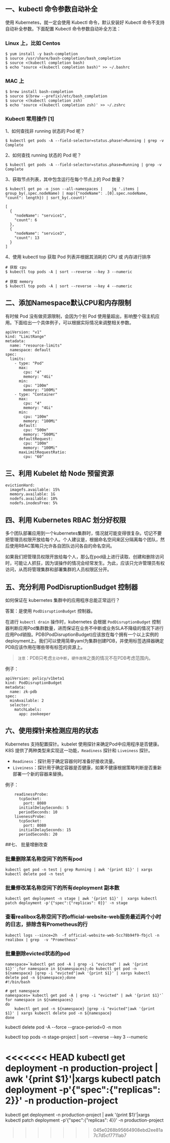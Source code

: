 ## 一、kubectl 命令参数自动补全

使用 Kubernetes，就一定会使用 Kubectl 命令，默认安装好 Kubectl 命令不支持自动补全参数。下面配置 Kubectl 命令参数自动补全方法：

### Linux 上，比如 Centos

```
$ yum install -y bash-completion
$ source /usr/share/bash-completion/bash_completion
$ source <(kubectl completion bash)
$ echo "source <(kubectl completion bash)" >> ~/.bashrc
```

### MAC 上

```
$ brew install bash-completion
$ source $(brew --prefix)/etc/bash_completion
$ source <(kubectl completion zsh)
$ echo 'source <(kubectl completion zsh)' >> ~/.zshrc
```

### Kubectl 常用操作 [1]

1、如何查找非 running 状态的 Pod 呢？

```
$ kubectl get pods -A --field-selector=status.phase!=Running | grep -v Complete
```

2、如何查找 running 状态的 Pod 呢？

```
$ kubectl get pods -A --field-selector=status.phase=Running | grep -v Complete
```

3、获取节点列表，其中包含运行在每个节点上的 Pod 数量？

```
$ kubectl get po -o json --all-namespaces |    jq '.items | group_by(.spec.nodeName) | map({"nodeName": .[0].spec.nodeName, "count": length}) | sort_by(.count)'

[
  {
    "nodeName": "service1",
    "count": 6
  },
  {
    "nodeName": "service3",
    "count": 13
  }
]
```

4、使用 kubectl top 获取 Pod 列表并根据其消耗的 CPU 或 内存进行排序

```
# 获取 cpu
$ kubectl top pods -A | sort --reverse --key 3 --numeric

# 获取 memory
$ kubectl top pods -A | sort --reverse --key 4 --numeric
```

## 二、添加Namespace默认CPU和内存限制

有时候 Pod 没有做资源限制，会因为个别 Pod 使用量超出，影响整个宿主机应用。下面给出一个具体例子，可以根据实际情况来调整相关参数。

```
apiVersion: "v1"
kind: "LimitRange"
metadata:
  name: "resource-limits"
  namespace: default
spec:
  limits:
    - type: "Pod"
      max:
        cpu: "4"
        memory: "4Gi"
      min:
        cpu: "100m"
        memory: "100Mi"
    - type: "Container"
      max:
        cpu: "4"
        memory: "4Gi"
      min:
        cpu: "100m"
        memory: "100Mi"
      default:
        cpu: "500m"
        memory: "500Mi"
      defaultRequest:
        cpu: "100m"
        memory: "100Mi"
      maxLimitRequestRatio:
        cpu: "60"
```

## 三、利用 Kubelet 给 Node 预留资源

```
evictionHard:
  imagefs.available: 15%
  memory.available: 1G
  nodefs.available: 10%
  nodefs.inodesFree: 5%
```

## 四、利用 Kubernetes RBAC 划分好权限

多个团队部署应用到一个kubernetes集群时，情况就可能变得很复杂。切记不要把管理员权限开放给每个人。个人建议是，根据命名空间来区分隔离每个团队，然后使用RBAC策略只允许各自团队访问各自的命名空间。

如果我们把管理员权限开放给每个人，那么在pod级上进行读取、创建和删除访问时，可能让人抓狂，因为误操作的情况会经常发生。为此，应该只允许管理员有权访问，从而将管理集群和部署集群的人员权限区分开。

## 五、充分利用 PodDisruptionBudget 控制器

如何保证在 kubernetes 集群中的应用程序总能正常运行？

答案：是使用 `PodDisruptionBudget` 控制器。

在进行 `kubectl drain` 操作时，kubernetes 会根据 `PodDisruptionBudget` 控制器判断应用Pod集群数量，进而保证在业务不中断或业务SLA不降级的情况下进行应用Pod销毁。PDB(PodDisruptionBudget)应该放在每个拥有一个以上实例的deployment上。我们可以使用简单yaml为集群创建PDB，并使用标签选择器确定PDB应该作用在哪些带有标签的资源上。

> `注意`：PDB只考虑`主动中断`，`硬件故障`之类的情况不在PDB考虑范围内。

例子：

```
apiVersion: policy/v1beta1
kind: PodDisruptionBudget
metadata:
  name: zk-pdb
spec:
  minAvailable: 2
  selector:
    matchLabels:
      app: zookeeper
```

## 六、使用探针来检测应用的状态

Kubernetes 支持配置探针。kubelet 使用探针来确定Pod中应用程序是否健康。K8S 提供了两种类型来实现这一功能，`Readiness` 探针和 `Liveiness` 探针。

- `Readiness`：探针用于确定容器何时准备好接收流量。
- `Liveiness`：探针用于确定容器是否健康，如果不健康根据策略判断是否重新部署一个新的容器来替换。

例子：

```
    readinessProbe:
      tcpSocket:
        port: 8080
      initialDelaySeconds: 5
      periodSeconds: 10
    livenessProbe:
      tcpSocket:
        port: 8080
      initialDelaySeconds: 15
      periodSeconds: 20
```
##七、 批量增删改查

### 批量删除某名称空间下的所有pod

```
kubectl get pod -n test | grep Running | awk '{print $1}' | xargs kubectl delete pod -n test
```

### 批量修改某名称空间下的所有deployment 副本数

```
kubectl get deployment -n stage | awk '{print $1}' |  xargs kubectl patch deployment -p'{"spec":{"replicas": 0}}' -n stage
```

### 查看realibox名称空间下的official-website-web服务最近两个小时的日志，排除含有Prometheus的行

```
kubectl logs --since=2h  -f official-website-web-5cc78b94f9-fbjcl -n realibox | grep  -v "Prometheus"
```

### 批量删除evicted状态的pod

```
namespace=`kubectl get pod -A | grep -i "evicted" | awk '{print $1}'`;for namespace in ${namespaces};do kubectl get pod -n ${namespace} |grep -i "evicted"|awk '{print $1}' | xargs kubectl delete pod -n ${namespace};done
#!/bin/bash

# get namespace
namespaces=`kubectl get pod -A | grep -i "evicted" | awk '{print $1}'`
for namespace in ${namespaces}
do
    kubectl get pod -n ${namespace} |grep -i "evicted"|awk '{print $1}' | xargs kubectl delete pod -n ${namespace}
done
```




kubectl delete pod -A   --force --grace-period=0 -n mon



kubectl top pods -n stage-project | sort --reverse --key 3 --numeric




<<<<<<< HEAD
kubectl get deployment -n production-project | awk '{print $1}'|xargs kubectl patch deployment -p'{"spec":{"replicas": 2}}' -n production-project
=======
kubectl get deployment -n production-project | awk '{print $1}'|xargs kubectl patch deployment -p'{"spec":{"replicas": 4}}' -n production-project
>>>>>>> 045e0268b95664908ebd2ee81a7c7d5cf7711ab7
